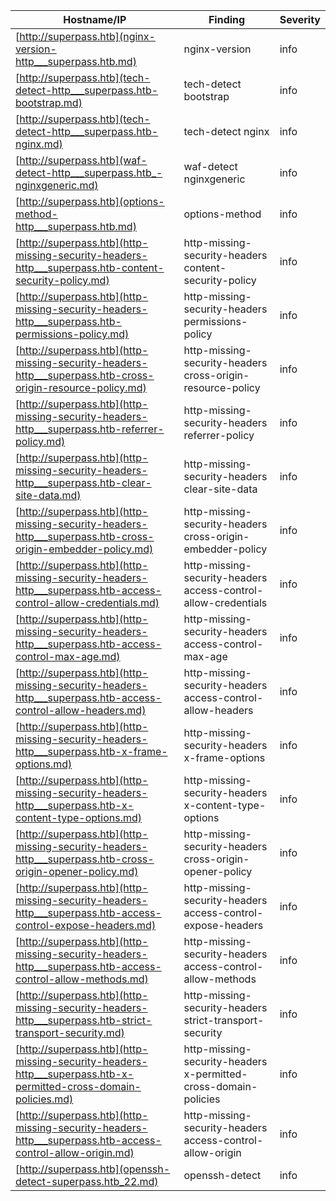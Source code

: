 |Hostname/IP|Finding|Severity|
|-|-|-|
|[http://superpass.htb](nginx-version-http___superpass.htb.md)|nginx-version |info|
|[http://superpass.htb](tech-detect-http___superpass.htb-bootstrap.md)|tech-detect bootstrap|info|
|[http://superpass.htb](tech-detect-http___superpass.htb-nginx.md)|tech-detect nginx|info|
|[http://superpass.htb](waf-detect-http___superpass.htb_-nginxgeneric.md)|waf-detect nginxgeneric|info|
|[http://superpass.htb](options-method-http___superpass.htb.md)|options-method |info|
|[http://superpass.htb](http-missing-security-headers-http___superpass.htb-content-security-policy.md)|http-missing-security-headers content-security-policy|info|
|[http://superpass.htb](http-missing-security-headers-http___superpass.htb-permissions-policy.md)|http-missing-security-headers permissions-policy|info|
|[http://superpass.htb](http-missing-security-headers-http___superpass.htb-cross-origin-resource-policy.md)|http-missing-security-headers cross-origin-resource-policy|info|
|[http://superpass.htb](http-missing-security-headers-http___superpass.htb-referrer-policy.md)|http-missing-security-headers referrer-policy|info|
|[http://superpass.htb](http-missing-security-headers-http___superpass.htb-clear-site-data.md)|http-missing-security-headers clear-site-data|info|
|[http://superpass.htb](http-missing-security-headers-http___superpass.htb-cross-origin-embedder-policy.md)|http-missing-security-headers cross-origin-embedder-policy|info|
|[http://superpass.htb](http-missing-security-headers-http___superpass.htb-access-control-allow-credentials.md)|http-missing-security-headers access-control-allow-credentials|info|
|[http://superpass.htb](http-missing-security-headers-http___superpass.htb-access-control-max-age.md)|http-missing-security-headers access-control-max-age|info|
|[http://superpass.htb](http-missing-security-headers-http___superpass.htb-access-control-allow-headers.md)|http-missing-security-headers access-control-allow-headers|info|
|[http://superpass.htb](http-missing-security-headers-http___superpass.htb-x-frame-options.md)|http-missing-security-headers x-frame-options|info|
|[http://superpass.htb](http-missing-security-headers-http___superpass.htb-x-content-type-options.md)|http-missing-security-headers x-content-type-options|info|
|[http://superpass.htb](http-missing-security-headers-http___superpass.htb-cross-origin-opener-policy.md)|http-missing-security-headers cross-origin-opener-policy|info|
|[http://superpass.htb](http-missing-security-headers-http___superpass.htb-access-control-expose-headers.md)|http-missing-security-headers access-control-expose-headers|info|
|[http://superpass.htb](http-missing-security-headers-http___superpass.htb-access-control-allow-methods.md)|http-missing-security-headers access-control-allow-methods|info|
|[http://superpass.htb](http-missing-security-headers-http___superpass.htb-strict-transport-security.md)|http-missing-security-headers strict-transport-security|info|
|[http://superpass.htb](http-missing-security-headers-http___superpass.htb-x-permitted-cross-domain-policies.md)|http-missing-security-headers x-permitted-cross-domain-policies|info|
|[http://superpass.htb](http-missing-security-headers-http___superpass.htb-access-control-allow-origin.md)|http-missing-security-headers access-control-allow-origin|info|
|[http://superpass.htb](openssh-detect-superpass.htb_22.md)|openssh-detect |info|
